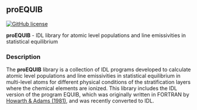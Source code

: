 ## proEQUIB
[![GitHub license](https://img.shields.io/aur/license/yaourt.svg)](https://github.com/equib/proEQUIB/blob/master/LICENSE)

**proEQUIB** - IDL library for atomic level populations and line emissivities in statistical equilibrium

### Description
The **proEQUIB** library is a collection of IDL programs developed to calculate atomic level populations and line emissivities in statistical equilibrium in multi-level atoms for different physical conditions of the stratification layers where the chemical elements are ionized. This library includes the IDL version of the program EQUIB, which was originally written in FORTRAN by [Howarth & Adams (1981)](http://adsabs.harvard.edu/abs/1981ucl..rept.....H), and was recently converted to IDL.


